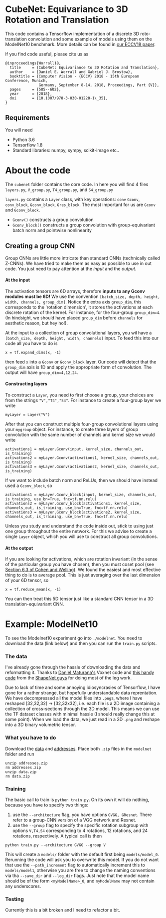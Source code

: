 # CubeNet: Equivariance to 3D Rotation and Translation

This code contains a Tensorflow implementation of a discrete 3D roto-translation convolution and some example of models using them on the ModelNet10 benchmark. More details can be found in [our ECCV18 paper](https://arxiv.org/abs/1804.04458). 

If you find code useful, please cite us as
```
@inproceedings{Worrall18,
  title     = {CubeNet: Equivariance to 3D Rotation and Translation},
  author    = {Daniel E. Worrall and Gabriel J. Brostow},
  booktitle = {Computer Vision - {ECCV} 2018 - 15th European Conference, Munich,
               Germany, September 8-14, 2018, Proceedings, Part {V}},
  pages     = {585--602},
  year      = {2018},
  doi       = {10.1007/978-3-030-01228-1\_35},
}
```

## Requirements
You will need
- Python 3.6
- Tensorflow 1.8
- Standard libraries: numpy, sympy, scikit-image etc..

# About the code
The `cubenet` folder contains the core code. In here you will find 4 files `layers.py`, `V_group.py`, `T4_group.py`, and `S4_group.py`

`layers.py` contains a `Layer` class, with key operations: `conv` `Gconv`, `conv_block`, `Gconv_block`, `Gres_block`. The most important for us are `Gconv` and `Gconv_block`. 
- `Gconv()` constructs a group convolution
- `Gconv_block()` constructs a group convolution with group-equivariant batch norm and pointwise nonlinearity

## Creating a group CNN
Group CNNs are little more intricate than standard CNNs (technically called Z-CNNs). We have tried to make them as easy as possible to use in out code. You just need to pay attention at the _input_ and the _output_.

#### At the input
The activation tensors are 6D arrays, therefore __inputs to any Gconv modules must be 6D!__ We use the convention `[batch_size, depth, height, width, channels, group_dim]`. Notice the extra axis `group_dim`, this corresponds to the 'rotation dimension', it stores the activations at each discrete rotation of the kernel. For instance, for the four-group `group_dim=4`. (In hindsight, we should have placed `group_dim` before `channels` for aesthetic reason, but hey ho!). 

At the input to a collection of group convolutional layers, you wil have a `[batch_size, depth, height, width, channels]` input. To feed this into our code all you have to do is
```
x = tf.expand_dims(x, -1)
```
then feed `x` into a `Gconv` or `Gconv_block` layer. Our code will detect that the `group_dim` axis is 1D and apply the appropriate form of convolution. The output will have `group_dim=4,12,24`.

#### Constructing layers
To construct a `Layer`, you need to first choose a group, your choices are from the strings `"V","T4","S4"`. For instance to create a four-group layer we write
```
myLayer = Layer("V")
```
After that you can construct multiple four-group convolutional layers using your `mygroup` object. For instance, to create three layers of group convolution with the same number of channels and kernel size we would write
```
activations1 = myLayer.Gconv(input, kernel_size, channels_out, is_training)
activations2 = myLayer.Gconv(activations1, kernel_size, channels_out, is_training)
activations3 = myLayer.Gconv(activations2, kernel_size, channels_out, is_training)
```
If we want to include batch norm and ReLUs, then we should have instead used a `Gconv_block`, so
```
activations1 = myLayer.Gconv_block(input, kernel_size, channels_out, is_training, use_bn=True, fnc=tf.nn.relu)
activations2 = myLayer.Gconv_block(activations1, kernel_size, channels_out, is_training, use_bn=True, fnc=tf.nn.relu)
activations3 = myLayer.Gconv_block(activations2, kernel_size, channels_out, is_training, use_bn=True, fnc=tf.nn.relu)
```
Unless you study and understand the code inside out, stick to using just one group throughout the entire network. For this we advise to create a single `Layer` object, which you will use to construct all group convolutions. 

#### At the output
If you are looking for activations, which are rotation invariant (in the sense of the particular group you have chosen), then you must coset pool (see [Section 6.3 of Cohen and Welling](https://arxiv.org/abs/1602.07576)). We found the easiest and most effective thing to do is to average pool. This is just averaging over the last dimension of your 6D tensor, so
```
x = tf.reduce_mean(x, -1)
```
You can then treat this 5D tensor just like a standard CNN tensor in a 3D translation-equivariant CNN.


# Example: ModelNet10
To see the Modelnet10 experiment go into `./modelnet`. You need to download the data (link below) and then you can run the `train.py` scripts.

### The data
I've already gone through the hassle of downloading the data and reformatting it. Thanks to [Daniel Maturana's](https://github.com/dimatura/voxnet) Voxnet code and [this handy code](http://vision.princeton.edu/projects/2014/3DShapeNets/3DShapeNetsCode.zip) from the [ShapeNet guys](http://vision.princeton.edu/projects/2014/3DShapeNets/) for doing most of the leg work. 

Due to lack of time and some annoying idiosyncrasies of Tensorflow, I have gone for a rather strange, but hopefully understandable data reprentation. We have decompressed all the model files into `.png`s, where I have reshaped [32,32,32] -> [32,32x32], i.e. each file is a 2D image containing a collection of cross-sections through the 3D model. This means we can use the TF dataset classes with minimal hassle (I should really change this at some point). When we load the data, we just read in a 2D `.png` and reshape into a 3D binary volumetric tensor.

### What you have to do
Download the [data](https://drive.google.com/file/d/1aO48z-Qzsctd29zWpeuOOqvoKF3hXfbU/view?usp=sharing) and [addresses](https://drive.google.com/file/d/1XsXEI0U9t6jdWrHp_NyW3ua-PWsUMDbT/view?usp=sharing). Place both `.zip` files in the `modelnet` folder and run
```
unzip addresses.zip 
rm addresses.zip
unzip data.zip 
rm data.zip
```

### Training
The basic call to train is `python train.py`. On its own it will do nothing, because you have to specify two things: 
1) use the `--architecture` flag, you have options `GVGG, GResnet`. There refer to a group-CNN version of a VGG network and Resnet.
2) use the `--group` flag to specify the specific rotation subgroup with options `V,T4,S4` corresponding to 4 rotations, 12 rotations, and 24 rotations, respectively.
A typical call is then
```
python train.py --architecture GVGG --group V
```
This will create a `models/` folder with the default first being `models/model_0`. Rerunning the code will ask you to overwrite this model. If you do not want that use the `--path_increment` flag to automatically increment this to `models/model1`, otherwise you are free to change the naming conventions via tha `--save_dir` and `--log_dir` flags. Just note that the model name should be of the form `<myModelName>_0`, and `myModelName` may not contain any underscores.

### Testing
Currently this is a bit broken and I need to refactor a bit.
